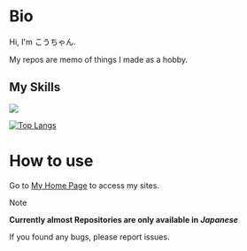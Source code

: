 # Bio
Hi, I'm こうちゃん.

My repos are memo of things I made as a hobby.
## My Skills
<p align="left">
  <a href="https://skillicons.dev">
    <img src="https://skillicons.dev/icons?i=arduino,html,js,py,blender,ps,pr,windows,apple,ubuntu" />
  </a>
</p>

[![Top Langs](https://github-readme-stats.vercel.app/api/top-langs/?username=koucyan-iruka&layout=donut)](https://github.com/koucyan-iruka/github-readme-stats)


# How to use
Go to <a href="https://www.koutyan.com">My Home Page</a> to access my sites.

> [!NOTE]
>**Currently almost Repositories are only available in** ***Japanese***

If you found any bugs, please report issues.
